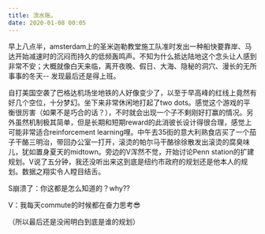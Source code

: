 ```yaml
---
title: 流水账。
date: 2020-01-08 00:05
---
```


早上八点半，amsterdam上的圣米迦勒教堂施工队准时发出一种船快要靠岸、马达开始减速时的沉闷而持久的低频轰鸣声。不知为什么抵达陆地这个念头让人感到非常不安；大概就像白天来临，离开夜晚、假日、大海、隐秘的洞穴、漫长的无所事事的冬天-- 发现最后还是得上班。

自打美国空袭了巴格达机场坐地铁的人好像变少了，以至于早高峰的红线上竟然有好几个空位，十分梦幻。坐下来非常休闲地打起了two dots。感觉这个游戏的平衡很厉害（如果不是巧合的话？），不时就会出现一个子不剩刚好打赢的情况。另外虽然机制极其简单，但是长期和短期reward的此消彼长设计得很合理，感觉上可能非常适合reinforcement learning哩。中午去35街的意大利熟食店买了一个茄子干酪三明治，带回办公室一打开，滚烫的帕尔马干酪徐徐散发出滚烫的腐臭味儿，犹如置身夏天的midtown。旁边的V浑然不觉，开始讨论Penn station的扩建规划。V说了五分钟，我还没听出来这到底是纽约市政府的规划还是他本人的规划。数据之翔实令人瞠目结舌。

S崩溃了：你这都是怎么知道的？why??

V：我每天commute的时候都在奋力思考😎

（所以最后还是没闹明白到底是谁的规划）


